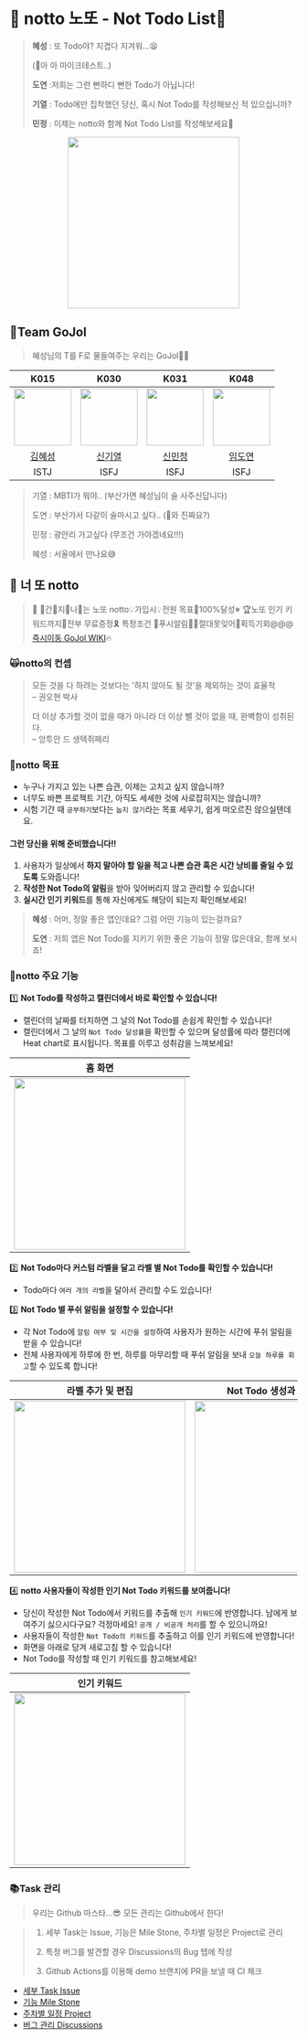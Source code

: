 # 🚫 notto 노또 - Not Todo List📑

> **혜성** : 또 Todo야? 지겹다 지겨워...😫
>
> (📣아 아 마이크테스트..) 
> 
> **도연** :저희는 그런 뻔하디 뻔한 Todo가 아닙니다!
> 
> **기열** : Todo에만 집착했던 당신, 혹시 Not Todo를 작성해보신 적 있으십니까?
> 
> **민정** : 이제는 notto와 함께 Not Todo List를 작성해보세요🙌

<p align="center">
 <img src="https://i.imgur.com/ivLAkAY.png" width=300>
</p>

## 🐥Team GoJol

> 혜성님의 T를 F로 물들여주는 우리는 GoJol👋👋

|K015|K030|K031|K048|
|:---:|:---:|:---:|:---:|
|<img src="https://i.imgur.com/ivLAkAY.png" width=100>|<img src="https://i.imgur.com/HM12L2w.png" width=100>|<img src="https://i.imgur.com/ivLAkAY.png" width=100>|<img src="https://i.imgur.com/Cf2ScE0.png" width=100>|
|[김혜성](https://github.com/Hyesung82)|[신기열](https://github.com/betterafter)|[신민정](https://github.com/MinjungShin)|[임도연](https://github.com/dddooo9)|
|ISTJ|ISFJ|ISFJ|ISFJ|

> 기열 : MBTI가 뭐야.. (부산가면 혜성님이 술 사주신답니다)
> 
> 도연 : 부산가서 다같이 술마시고 싶다.. (🔺와 진짜요?)
> 
> 민정 : 광안리 가고싶다 (무조건 가야겠네요!!!)
> 
> 혜성 : 서울에서 만나요😅

## 🎊 너 또 notto
> 📱 💛간🧡지💚나💜는 노또 notto💡가입시💡전원 목표💯100%달성※ 🏆노또 인기 키워드까지🎫전부 무료증정🎗 특정조건 🔔푸시알림🔔🎇절대못잊어🎇획득기회@@@ [즉시이동 GoJol WIKI](https://github.com/boostcampwm-2021/android07-notto/wiki)🔥

### 🙀notto의 컨셉
> 모든 것을 다 하려는 것보다는 '하지 않아도 될 것'을 제외하는 것이 효율적  
> &ndash; 권오현 박사
>  
> 더 이상 추가할 것이 없을 때가 아니라 더 이상 뺄 것이 없을 때, 완벽함이 성취된다.  
> &ndash; 앙투안 드 생텍쥐페리  

### 💪notto 목표
- 누구나 가지고 있는 나쁜 습관, 이제는 고치고 싶지 않습니까?
- 너무도 바쁜 프로젝트 기간, 아직도 세세한 것에 사로잡히지는 않습니까?
- 시험 기간 때 `공부하기`보다는 `눕지 않기`라는 목표 세우기, 쉽게 떠오르진 않으실텐데요.

#### **그런 당신을 위해 준비했습니다!!**
1. 사용자가 일상에서 **하지 말아야 할 일을 적고 나쁜 습관 혹은 시간 낭비를 줄일 수 있도록** 도와줍니다!
1. **작성한 Not Todo의 알림**을 받아 잊어버리지 않고 관리할 수 있습니다!
1. **실시간 인기 키워드**를 통해 자신에게도 해당이 되는지 확인해보세요!

> **혜성** : 어머, 정말 좋은 앱인데요? 그럼 어떤 기능이 있는걸까요?
> 
> **도연** : 저희 앱은 Not Todo를 지키기 위한 좋은 기능이 정말 많은데요, 함께 보시죠!

### 💛notto 주요 기능
1️⃣ **Not Todo를 작성하고 캘린더에서 바로 확인할 수 있습니다!**
- 캘린더의 날짜를 터치하면 그 날의 Not Todo를 손쉽게 확인할 수 있습니다!
- 캘린더에서 그 날의 `Not Todo 달성률`을 확인할 수 있으며 달성률에 따라 캘린더에 Heat chart로 표시됩니다. 목표를 이루고 성취감을 느껴보세요!

|홈 화면|
|:-----:|
|<img width=300 src="https://user-images.githubusercontent.com/39328846/144753142-b42851da-5e44-4502-956d-5ce6497ae947.gif">|

2️⃣ **Not Todo마다 커스텀 라벨을 달고 라벨 별 Not Todo를 확인할 수 있습니다!**
- Todo마다 `여러 개의 라벨`을 달아서 관리할 수도 있습니다!

3️⃣ **Not Todo 별 푸쉬 알림을 설정할 수 있습니다!**
- 각 Not Todo에 `알림 여부 및 시간을 설정`하여 사용자가 원하는 시간에 푸쉬 알림을 받을 수 있습니다!
- 전체 사용자에게 하루에 한 번, 하루를 마무리할 때 푸쉬 알림을 보내 `오늘 하루를 회고`할 수 있도록 합니다!

|라벨 추가 및 편집|Not Todo 생성과 푸시 알림|
|:--------------:|:----------------------:|
|<img width=300 src="https://user-images.githubusercontent.com/39328846/144753162-bb1d94dc-efc2-414a-b8e2-a7704f93b087.gif">|<img width=300 src="https://user-images.githubusercontent.com/39328846/144753195-4f308c25-5e55-462c-8080-021b5d02f18f.gif">|

4️⃣ **notto 사용자들이 작성한 인기 Not Todo 키워드를 보여줍니다!**
- 당신이 작성한 Not Todo에서 키워드를 추출해 `인기 키워드`에 반영합니다. 남에게 보여주기 싫으시다구요? 걱정마세요! `공개 / 비공개 처리`를 할 수 있으니까요!
- 사용자들이 작성한 `Not Todo의 키워드`를 추출하고 이를 인기 키워드에 반영합니다!
- 화면을 아래로 당겨 새로고침 할 수 있습니다!
- Not Todo를 작성할 때 인기 키워드를 참고해보세요!
   
|인기 키워드|
|:---------:|
|<img width=300 src="https://user-images.githubusercontent.com/39328846/144753250-9f4a6ec9-ade0-4cf7-b6cb-50fcd5527205.gif">|

### 📚Task 관리
> 우리는 Github 마스타...😎
> 모든 관리는 Github에서 한다!

> 1. 세부 Task는 Issue, 기능은 Mile Stone, 주차별 일정은 Project로 관리
> 
> 1. 특정 버그를 발견할 경우 Discussions의 Bug 탭에 작성
>
> 1. Github Actions를 이용해 demo 브랜치에 PR을 보낼 때 CI 체크

- [세부 Task Issue](https://github.com/boostcampwm-2021/android07-notto/issues)
- [기능 Mile Stone](https://github.com/boostcampwm-2021/android07-notto/milestones)
- [주차별 일정 Project](https://github.com/boostcampwm-2021/android07-notto/projects)
- [버그 관리 Discussions](https://github.com/boostcampwm-2021/android07-notto/discussions)
